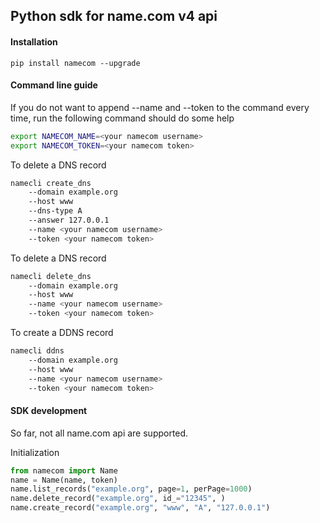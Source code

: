 ## Python sdk for name.com v4 api


#### Installation
```
pip install namecom --upgrade
``` 


#### Command line guide

If you do not want to append --name and --token to the command every time, run the following command should do some help
```bash
export NAMECOM_NAME=<your namecom username>
export NAMECOM_TOKEN=<your namecom token>
```


To delete a DNS record
```bash
namecli create_dns 
    --domain example.org
    --host www
    --dns-type A
    --answer 127.0.0.1
    --name <your namecom username>
    --token <your namecom token>
```

To delete a DNS record
```bash
namecli delete_dns 
    --domain example.org
    --host www
    --name <your namecom username>
    --token <your namecom token>
```

To create a DDNS record
```bash
namecli ddns 
    --domain example.org
    --host www
    --name <your namecom username>
    --token <your namecom token>
```

#### SDK development

So far, not all name.com api are supported.

Initialization
```python
from namecom import Name
name = Name(name, token)
name.list_records("example.org", page=1, perPage=1000)
name.delete_record("example.org", id_="12345", )
name.create_record("example.org", "www", "A", "127.0.0.1")
```

